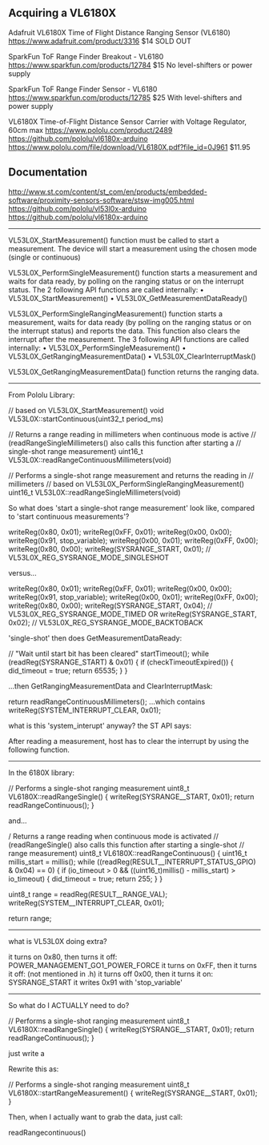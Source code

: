 

## Acquiring a VL6180X

Adafruit VL6180X Time of Flight Distance Ranging Sensor (VL6180)
https://www.adafruit.com/product/3316
$14
SOLD OUT

SparkFun ToF Range Finder Breakout - VL6180
https://www.sparkfun.com/products/12784
$15
No level-shifters or power supply

SparkFun ToF Range Finder Sensor - VL6180
https://www.sparkfun.com/products/12785
$25
With level-shifters and power supply

VL6180X Time-of-Flight Distance Sensor Carrier with Voltage Regulator, 60cm max
https://www.pololu.com/product/2489
https://github.com/pololu/vl6180x-arduino
https://www.pololu.com/file/download/VL6180X.pdf?file_id=0J961
$11.95

## Documentation

http://www.st.com/content/st_com/en/products/embedded-software/proximity-sensors-software/stsw-img005.html
https://github.com/pololu/vl53l0x-arduino
https://github.com/pololu/vl6180x-arduino

----

VL53L0X_StartMeasurement() function must be called to start a measurement. The
device will start a measurement using the chosen mode (single or continuous)

VL53L0X_PerformSingleMeasurement() function starts a measurement and waits for
data ready, by polling on the ranging status or on the interrupt status.
The 2 following API functions are called internally:
• VL53L0X_StartMeasurement()
• VL53L0X_GetMeasurementDataReady()

VL53L0X_PerformSingleRangingMeasurement() function starts a measurement,
waits for data ready (by polling on the ranging status or on the interrupt status) and reports
the data. This function also clears the interrupt after the measurement.
The 3 following API functions are called internally:
• VL53L0X_PerformSingleMeasurement()
• VL53L0X_GetRangingMeasurementData()
• VL53L0X_ClearInterruptMask()

VL53L0X_GetRangingMeasurementData() function returns the ranging data.

----

From Pololu Library:


// based on VL53L0X_StartMeasurement()
void VL53L0X::startContinuous(uint32_t period_ms)

// Returns a range reading in millimeters when continuous mode is active
// (readRangeSingleMillimeters() also calls this function after starting a
// single-shot range measurement)
uint16_t VL53L0X::readRangeContinuousMillimeters(void)

// Performs a single-shot range measurement and returns the reading in
// millimeters
// based on VL53L0X_PerformSingleRangingMeasurement()
uint16_t VL53L0X::readRangeSingleMillimeters(void)


So what does 'start a single-shot range measurement' look like,
compared to 'start continuous measurements'?

  writeReg(0x80, 0x01);
  writeReg(0xFF, 0x01);
  writeReg(0x00, 0x00);
  writeReg(0x91, stop_variable);
  writeReg(0x00, 0x01);
  writeReg(0xFF, 0x00);
  writeReg(0x80, 0x00);
  writeReg(SYSRANGE_START, 0x01); // VL53L0X_REG_SYSRANGE_MODE_SINGLESHOT

versus...

  writeReg(0x80, 0x01);
  writeReg(0xFF, 0x01);
  writeReg(0x00, 0x00);
  writeReg(0x91, stop_variable);
  writeReg(0x00, 0x01);
  writeReg(0xFF, 0x00);
  writeReg(0x80, 0x00);
  writeReg(SYSRANGE_START, 0x04); // VL53L0X_REG_SYSRANGE_MODE_TIMED
    OR
  writeReg(SYSRANGE_START, 0x02); // VL53L0X_REG_SYSRANGE_MODE_BACKTOBACK


'single-shot' then does GetMeasurementDataReady:

  // "Wait until start bit has been cleared"
  startTimeout();
  while (readReg(SYSRANGE_START) & 0x01)
  {
    if (checkTimeoutExpired())
    {
      did_timeout = true;
      return 65535;
    }
  }


...then GetRangingMeasurementData and ClearInterruptMask:

  return readRangeContinuousMillimeters();
     ...which contains writeReg(SYSTEM_INTERRUPT_CLEAR, 0x01); 

what is this 'system_interupt' anyway?
the ST API says:

  After reading a measurement, host has to clear the interrupt by
  using the following function.

----

In the 6180X library:

// Performs a single-shot ranging measurement
uint8_t VL6180X::readRangeSingle()
{
  writeReg(SYSRANGE__START, 0x01);
  return readRangeContinuous();
}

and...

/ Returns a range reading when continuous mode is activated
// (readRangeSingle() also calls this function after starting a single-shot
// range measurement)
uint8_t VL6180X::readRangeContinuous()
{
  uint16_t millis_start = millis();
  while ((readReg(RESULT__INTERRUPT_STATUS_GPIO) & 0x04) == 0)
  {
    if (io_timeout > 0 && ((uint16_t)millis() - millis_start) > io_timeout)
    {
      did_timeout = true;
      return 255;
    }
  }

  uint8_t range = readReg(RESULT__RANGE_VAL);
  writeReg(SYSTEM__INTERRUPT_CLEAR, 0x01);

  return range;

----

what is VL53L0X doing extra?

it turns on 0x80, then turns it off: POWER_MANAGEMENT_GO1_POWER_FORCE
it turns on 0xFF, then it turns it off: (not mentioned in .h)
it turns off 0x00, then it turns it on: SYSRANGE_START
it writes 0x91 with 'stop_variable'

----

So what do I ACTUALLY need to do?

  // Performs a single-shot ranging measurement
  uint8_t VL6180X::readRangeSingle()
  {
    writeReg(SYSRANGE__START, 0x01);
    return readRangeContinuous();
  }

just write a 

Rewrite this as:

  // Performs a single-shot ranging measurement
  uint8_t VL6180X::startRangeMeasurement()
  {
    writeReg(SYSRANGE__START, 0x01);
  }

Then, when I actually want to grab the data, just call:

readRangecontinuous()
